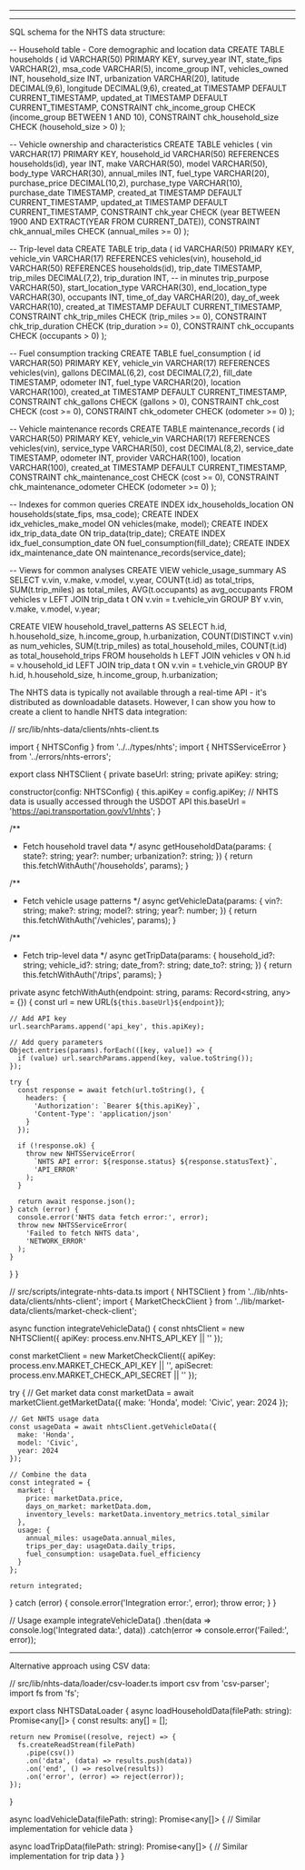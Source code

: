 






----------------------------------------------------------
----------------------------------------------------------


SQL schema for the NHTS data structure:

-- Household table - Core demographic and location data
CREATE TABLE households (
    id VARCHAR(50) PRIMARY KEY,
    survey_year INT,
    state_fips VARCHAR(2),
    msa_code VARCHAR(5),
    income_group INT,
    vehicles_owned INT,
    household_size INT,
    urbanization VARCHAR(20),
    latitude DECIMAL(9,6),
    longitude DECIMAL(9,6),
    created_at TIMESTAMP DEFAULT CURRENT_TIMESTAMP,
    updated_at TIMESTAMP DEFAULT CURRENT_TIMESTAMP,
    CONSTRAINT chk_income_group CHECK (income_group BETWEEN 1 AND 10),
    CONSTRAINT chk_household_size CHECK (household_size > 0)
);

-- Vehicle ownership and characteristics
CREATE TABLE vehicles (
    vin VARCHAR(17) PRIMARY KEY,
    household_id VARCHAR(50) REFERENCES households(id),
    year INT,
    make VARCHAR(50),
    model VARCHAR(50),
    body_type VARCHAR(30),
    annual_miles INT,
    fuel_type VARCHAR(20),
    purchase_price DECIMAL(10,2),
    purchase_type VARCHAR(10),
    purchase_date TIMESTAMP,
    created_at TIMESTAMP DEFAULT CURRENT_TIMESTAMP,
    updated_at TIMESTAMP DEFAULT CURRENT_TIMESTAMP,
    CONSTRAINT chk_year CHECK (year BETWEEN 1900 AND EXTRACT(YEAR FROM CURRENT_DATE)),
    CONSTRAINT chk_annual_miles CHECK (annual_miles >= 0)
);

-- Trip-level data
CREATE TABLE trip_data (
    id VARCHAR(50) PRIMARY KEY,
    vehicle_vin VARCHAR(17) REFERENCES vehicles(vin),
    household_id VARCHAR(50) REFERENCES households(id),
    trip_date TIMESTAMP,
    trip_miles DECIMAL(7,2),
    trip_duration INT, -- in minutes
    trip_purpose VARCHAR(50),
    start_location_type VARCHAR(30),
    end_location_type VARCHAR(30),
    occupants INT,
    time_of_day VARCHAR(20),
    day_of_week VARCHAR(10),
    created_at TIMESTAMP DEFAULT CURRENT_TIMESTAMP,
    CONSTRAINT chk_trip_miles CHECK (trip_miles >= 0),
    CONSTRAINT chk_trip_duration CHECK (trip_duration >= 0),
    CONSTRAINT chk_occupants CHECK (occupants > 0)
);

-- Fuel consumption tracking
CREATE TABLE fuel_consumption (
    id VARCHAR(50) PRIMARY KEY,
    vehicle_vin VARCHAR(17) REFERENCES vehicles(vin),
    gallons DECIMAL(6,2),
    cost DECIMAL(7,2),
    fill_date TIMESTAMP,
    odometer INT,
    fuel_type VARCHAR(20),
    location VARCHAR(100),
    created_at TIMESTAMP DEFAULT CURRENT_TIMESTAMP,
    CONSTRAINT chk_gallons CHECK (gallons > 0),
    CONSTRAINT chk_cost CHECK (cost >= 0),
    CONSTRAINT chk_odometer CHECK (odometer >= 0)
);

-- Vehicle maintenance records
CREATE TABLE maintenance_records (
    id VARCHAR(50) PRIMARY KEY,
    vehicle_vin VARCHAR(17) REFERENCES vehicles(vin),
    service_type VARCHAR(50),
    cost DECIMAL(8,2),
    service_date TIMESTAMP,
    odometer INT,
    provider VARCHAR(100),
    location VARCHAR(100),
    created_at TIMESTAMP DEFAULT CURRENT_TIMESTAMP,
    CONSTRAINT chk_maintenance_cost CHECK (cost >= 0),
    CONSTRAINT chk_maintenance_odometer CHECK (odometer >= 0)
);

-- Indexes for common queries
CREATE INDEX idx_households_location ON households(state_fips, msa_code);
CREATE INDEX idx_vehicles_make_model ON vehicles(make, model);
CREATE INDEX idx_trip_data_date ON trip_data(trip_date);
CREATE INDEX idx_fuel_consumption_date ON fuel_consumption(fill_date);
CREATE INDEX idx_maintenance_date ON maintenance_records(service_date);

-- Views for common analyses
CREATE VIEW vehicle_usage_summary AS
SELECT 
    v.vin,
    v.make,
    v.model,
    v.year,
    COUNT(t.id) as total_trips,
    SUM(t.trip_miles) as total_miles,
    AVG(t.occupants) as avg_occupants
FROM vehicles v
LEFT JOIN trip_data t ON v.vin = t.vehicle_vin
GROUP BY v.vin, v.make, v.model, v.year;

CREATE VIEW household_travel_patterns AS
SELECT 
    h.id,
    h.household_size,
    h.income_group,
    h.urbanization,
    COUNT(DISTINCT v.vin) as num_vehicles,
    SUM(t.trip_miles) as total_household_miles,
    COUNT(t.id) as total_household_trips
FROM households h
LEFT JOIN vehicles v ON h.id = v.household_id
LEFT JOIN trip_data t ON v.vin = t.vehicle_vin
GROUP BY h.id, h.household_size, h.income_group, h.urbanization;

















The NHTS data is typically not available through a real-time API - it's distributed as downloadable datasets. However, I can show you how to create a client to handle NHTS data integration:




// src/lib/nhts-data/clients/nhts-client.ts

import { NHTSConfig } from '../../types/nhts';
import { NHTSServiceError } from '../errors/nhts-errors';

export class NHTSClient {
  private baseUrl: string;
  private apiKey: string;

  constructor(config: NHTSConfig) {
    this.apiKey = config.apiKey;
    // NHTS data is usually accessed through the USDOT API
    this.baseUrl = 'https://api.transportation.gov/v1/nhts';
  }

  /**
   * Fetch household travel data
   */
  async getHouseholdData(params: {
    state?: string;
    year?: number;
    urbanization?: string;
  }) {
    return this.fetchWithAuth('/households', params);
  }

  /**
   * Fetch vehicle usage patterns
   */
  async getVehicleData(params: {
    vin?: string;
    make?: string;
    model?: string;
    year?: number;
  }) {
    return this.fetchWithAuth('/vehicles', params);
  }

  /**
   * Fetch trip-level data
   */
  async getTripData(params: {
    household_id?: string;
    vehicle_id?: string;
    date_from?: string;
    date_to?: string;
  }) {
    return this.fetchWithAuth('/trips', params);
  }

  private async fetchWithAuth(endpoint: string, params: Record<string, any> = {}) {
    const url = new URL(`${this.baseUrl}${endpoint}`);
    
    // Add API key
    url.searchParams.append('api_key', this.apiKey);
    
    // Add query parameters
    Object.entries(params).forEach(([key, value]) => {
      if (value) url.searchParams.append(key, value.toString());
    });

    try {
      const response = await fetch(url.toString(), {
        headers: {
          'Authorization': `Bearer ${this.apiKey}`,
          'Content-Type': 'application/json'
        }
      });

      if (!response.ok) {
        throw new NHTSServiceError(
          `NHTS API error: ${response.status} ${response.statusText}`,
          'API_ERROR'
        );
      }

      return await response.json();
    } catch (error) {
      console.error('NHTS data fetch error:', error);
      throw new NHTSServiceError(
        'Failed to fetch NHTS data',
        'NETWORK_ERROR'
      );
    }
  }
}

// src/scripts/integrate-nhts-data.ts
import { NHTSClient } from '../lib/nhts-data/clients/nhts-client';
import { MarketCheckClient } from '../lib/market-data/clients/market-check-client';

async function integrateVehicleData() {
  const nhtsClient = new NHTSClient({
    apiKey: process.env.NHTS_API_KEY || ''
  });

  const marketClient = new MarketCheckClient({
    apiKey: process.env.MARKET_CHECK_API_KEY || '',
    apiSecret: process.env.MARKET_CHECK_API_SECRET || ''
  });

  try {
    // Get market data
    const marketData = await marketClient.getMarketData({
      make: 'Honda',
      model: 'Civic',
      year: 2024
    });

    // Get NHTS usage data
    const usageData = await nhtsClient.getVehicleData({
      make: 'Honda',
      model: 'Civic',
      year: 2024
    });

    // Combine the data
    const integrated = {
      market: {
        price: marketData.price,
        days_on_market: marketData.dom,
        inventory_levels: marketData.inventory_metrics.total_similar
      },
      usage: {
        annual_miles: usageData.annual_miles,
        trips_per_day: usageData.daily_trips,
        fuel_consumption: usageData.fuel_efficiency
      }
    };

    return integrated;
  } catch (error) {
    console.error('Integration error:', error);
    throw error;
  }
}

// Usage example
integrateVehicleData()
  .then(data => console.log('Integrated data:', data))
  .catch(error => console.error('Failed:', error));


--------------------------------------------------------------------------------

Alternative approach using CSV data:

// src/lib/nhts-data/loader/csv-loader.ts
import csv from 'csv-parser';
import fs from 'fs';

export class NHTSDataLoader {
  async loadHouseholdData(filePath: string): Promise<any[]> {
    const results: any[] = [];
    
    return new Promise((resolve, reject) => {
      fs.createReadStream(filePath)
        .pipe(csv())
        .on('data', (data) => results.push(data))
        .on('end', () => resolve(results))
        .on('error', (error) => reject(error));
    });
  }

  async loadVehicleData(filePath: string): Promise<any[]> {
    // Similar implementation for vehicle data
  }

  async loadTripData(filePath: string): Promise<any[]> {
    // Similar implementation for trip data
  }
}







